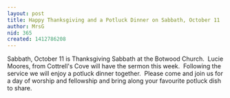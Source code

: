 ```yaml
---
layout: post
title: Happy Thanksgiving and a Potluck Dinner on Sabbath, October 11
author: MrsG
nid: 365
created: 1412786208
---
```

<p>Sabbath, October 11 is Thanksgiving Sabbath at the Botwood Church.&nbsp; Lucie Moores, from Cottrell's Cove will have the sermon this week.&nbsp; Following the service we will enjoy a potluck dinner together.&nbsp; Please come and join us for a day of worship and fellowship and bring along your favourite potluck dish to share.&nbsp;</p>
